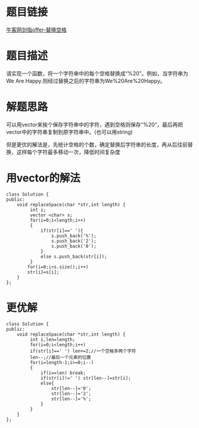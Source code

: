 # 题目链接
[牛客网剑指offer-替换空格](https://www.nowcoder.com/practice/4060ac7e3e404ad1a894ef3e17650423?tpId=13&tqId=11155&tPage=1&rp=1&ru=/ta/coding-interviews&qru=/ta/coding-interviews/question-ranking)
# 题目描述
请实现一个函数，将一个字符串中的每个空格替换成“%20”。例如，当字符串为We Are Happy.则经过替换之后的字符串为We%20Are%20Happy。

# 解题思路 
可以用vector来挨个保存字符串中的字符，遇到空格则保存“%20”，最后再把vector中的字符串复制到原字符串中。(也可以用string)


但是更优的解法是，先统计空格的个数，确定替换后字符串的长度，再从后往前替换，这样每个字符最多移动一次，降低时间复杂度

# 用vector的解法

```
class Solution {
public:
	void replaceSpace(char *str,int length) {
         int i;
         vector <char> s;
         for(i=0;i<length;i++)
         {
             if(str[i]==' '){
                 s.push_back('%');
                 s.push_back('2');
                 s.push_back('0');
             }
             else s.push_back(str[i]);
         }
        for(i=0;i<s.size();i++)
        str[i]=s[i];
	}
};

```

# 更优解

```
class Solution {
public:
	void replaceSpace(char *str,int length) {
         int i,len=length;
         for(i=0;i<length;i++)
         if(str[i]==' ') len+=2;//一个空格多两个字符
         len--;//最后一个元素的位置
         for(i=length-1;i>=0;i--)
         {
             if(i==len) break;
             if(str[i]!=' ') str[len--]=str[i];
             else{
                 str[len--]='0';
                 str[len--]='2';
                 str[len--]='%';
             }
         }
 	}
};
```

